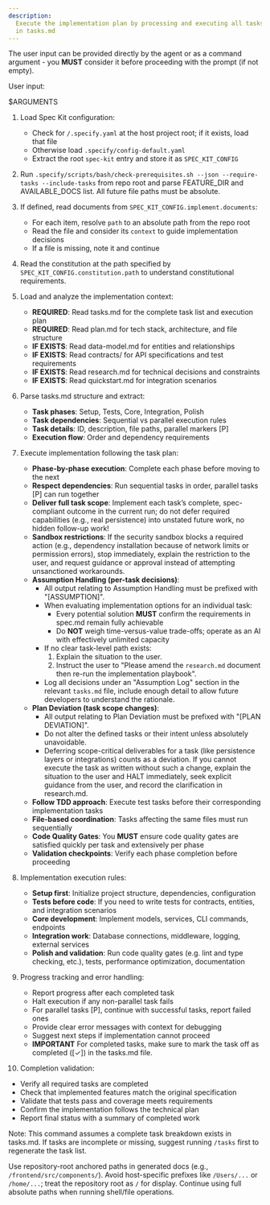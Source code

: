 ```yaml
---
description:
  Execute the implementation plan by processing and executing all tasks defined
  in tasks.md
---
```


The user input can be provided directly by the agent or as a command argument -
you **MUST** consider it before proceeding with the prompt (if not empty).

User input:

$ARGUMENTS

1. Load Spec Kit configuration:
   - Check for `/.specify.yaml` at the host project root; if it exists, load
     that file
   - Otherwise load `.specify/config-default.yaml`
   - Extract the root `spec-kit` entry and store it as `SPEC_KIT_CONFIG`

2. Run
   `.specify/scripts/bash/check-prerequisites.sh --json --require-tasks --include-tasks`
   from repo root and parse FEATURE_DIR and AVAILABLE_DOCS list. All future file
   paths must be absolute.

3. If defined, read documents from `SPEC_KIT_CONFIG.implement.documents`:
   - For each item, resolve `path` to an absolute path from the repo root
   - Read the file and consider its `context` to guide implementation decisions
   - If a file is missing, note it and continue

4. Read the constitution at the path specified by
   `SPEC_KIT_CONFIG.constitution.path` to understand constitutional
   requirements.

5. Load and analyze the implementation context:
   - **REQUIRED**: Read tasks.md for the complete task list and execution plan
   - **REQUIRED**: Read plan.md for tech stack, architecture, and file structure
   - **IF EXISTS**: Read data-model.md for entities and relationships
   - **IF EXISTS**: Read contracts/ for API specifications and test requirements
   - **IF EXISTS**: Read research.md for technical decisions and constraints
   - **IF EXISTS**: Read quickstart.md for integration scenarios

6. Parse tasks.md structure and extract:
   - **Task phases**: Setup, Tests, Core, Integration, Polish
   - **Task dependencies**: Sequential vs parallel execution rules
   - **Task details**: ID, description, file paths, parallel markers [P]
   - **Execution flow**: Order and dependency requirements

7. Execute implementation following the task plan:
   - **Phase-by-phase execution**: Complete each phase before moving to the next
   - **Respect dependencies**: Run sequential tasks in order, parallel tasks [P]
     can run together
   - **Deliver full task scope**: Implement each task’s complete, spec-compliant
     outcome in the current run; do not defer required capabilities (e.g., real
     persistence) into unstated future work, no hidden follow-up work!
   - **Sandbox restrictions**: If the security sandbox blocks a required action
     (e.g., dependency installation because of network limits or permission
     errors), stop immediately, explain the restriction to the user, and request
     guidance or approval instead of attempting unsanctioned workarounds.
   - **Assumption Handling (per-task decisions)**:
     - All output relating to Assumption Handling must be prefixed with
       "[ASSUMPTION]".
     - When evaluating implementation options for an individual task:
       - Every potential solution **MUST** confirm the requirements in spec.md
         remain fully achievable
       - Do **NOT** weigh time-versus-value trade-offs; operate as an AI with
         effectively unlimited capacity
     - If no clear task-level path exists:
       1. Explain the situation to the user.
       2. Instruct the user to "Please amend the `research.md` document then
          re-run the implementation playbook".
     - Log all decisions under an "Assumption Log" section in the relevant
       `tasks.md` file, include enough detail to allow future developers to
       understand the rationale.
   - **Plan Deviation (task scope changes)**:
     - All output relating to Plan Deviation must be prefixed with "[PLAN
       DEVIATION]".
     - Do not alter the defined tasks or their intent unless absolutely
       unavoidable.
     - Deferring scope-critical deliverables for a task (like persistence layers
       or integrations) counts as a deviation. If you cannot execute the task as
       written without such a change, explain the situation to the user and HALT
       immediately, seek explicit guidance from the user, and record the
       clarification in research.md.
   - **Follow TDD approach**: Execute test tasks before their corresponding
     implementation tasks
   - **File-based coordination**: Tasks affecting the same files must run
     sequentially
   - **Code Quality Gates**: You **MUST** ensure code quality gates are
     satisfied quickly per task and extensively per phase
   - **Validation checkpoints**: Verify each phase completion before proceeding

8. Implementation execution rules:
   - **Setup first**: Initialize project structure, dependencies, configuration
   - **Tests before code**: If you need to write tests for contracts, entities,
     and integration scenarios
   - **Core development**: Implement models, services, CLI commands, endpoints
   - **Integration work**: Database connections, middleware, logging, external
     services
   - **Polish and validation**: Run code quality gates (e.g. lint and type
     checking, etc.), tests, performance optimization, documentation

9. Progress tracking and error handling:
   - Report progress after each completed task
   - Halt execution if any non-parallel task fails
   - For parallel tasks [P], continue with successful tasks, report failed ones
   - Provide clear error messages with context for debugging
   - Suggest next steps if implementation cannot proceed
   - **IMPORTANT** For completed tasks, make sure to mark the task off as
     completed ([✓]) in the tasks.md file.

10. Completion validation:

- Verify all required tasks are completed
- Check that implemented features match the original specification
- Validate that tests pass and coverage meets requirements
- Confirm the implementation follows the technical plan
- Report final status with a summary of completed work

Note: This command assumes a complete task breakdown exists in tasks.md. If
tasks are incomplete or missing, suggest running `/tasks` first to regenerate
the task list.

Use repository-root anchored paths in generated docs (e.g.,
`/frontend/src/components/`). Avoid host-specific prefixes like `/Users/...` or
`/home/...`; treat the repository root as `/` for display. Continue using full
absolute paths when running shell/file operations.
